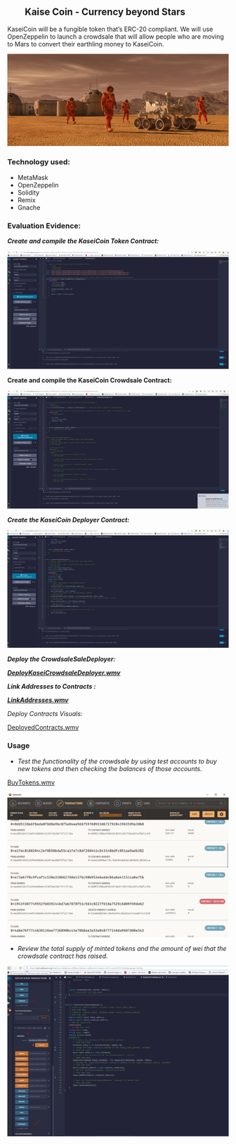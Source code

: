 ##                                                                                                               Kaise Coin - Currency beyond Stars

KaseiCoin will be a fungible token that’s ERC-20 compliant. We will use OpenZeppelin to launch a crowdsale that will allow people who are moving to Mars to convert their earthling money to KaseiCoin.

![application-image.png](./Images/application-image.png)

### **Technology used:**

- MetaMask 
- OpenZeppelin
- Solidity
- Remix
- Gnache

### **Evaluation Evidence:**

***Create and compile the KaseiCoin Token Contract:***

***![KaseiCoinInitialCompile.PNG](./Images/KaseiCoinInitialCompile.PNG)***

****Create and compile the KaseiCoin Crowdsale Contract:****

****![KaseiCoinCrowdSaleCompile.PNG](./Images/KaseiCoinCrowdSaleCompile.PNG)****

*****Create the KaseiCoin Deployer Contract:*****

****![KaseiCoinCrowdSaleDeployerCompile.PNG](./Images/KaseiCoinCrowdSaleDeployerCompile.PNG)****

*****Deploy the CrowdsaleSaleDeployer:*****

*****[DeployKaseiCrowdsaleDeployer.wmv](./Images/DeployKaseiCrowdsaleDeployer.wmv)*****

*****Link Addresses to Contracts :*****

*****[LinkAddresses.wmv](./Images/LinkAddresses.wmv)*****

*Deploy Contracts Visuals:*

[DeployedContracts.wmv](./Images/DeployedContracts.wmv)

### Usage

- *Test the functionality of the crowdsale by using test accounts to buy new tokens and then checking the balances of those accounts.*

[BuyTokens.wmv](./Images/BuyTokens.wmv)

![Gnache.PNG](./Images/Gnache.PNG)

- *Review the total supply of minted tokens and the amount of wei that the crowdsale contract has raised.*

*![addMinter.PNG](./Images/addMinter.PNG)*